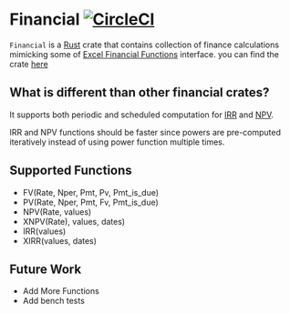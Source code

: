 # Financial [![CircleCI](https://circleci.com/gh/raymon1/financial.svg?style=shield)](https://app.circleci.com/pipelines/github/raymon1/financial)

`Financial` is a [Rust](https://www.rust-lang.org/) crate that contains collection of finance calculations mimicking some of [Excel Financial Functions](https://support.microsoft.com/en-us/office/financial-functions-reference-5658d81e-6035-4f24-89c1-fbf124c2b1d8) interface.
you can find the crate [here](https://docs.rs/crate/financial)

## What is different than other financial crates?

It supports both periodic and scheduled computation for [IRR](https://en.wikipedia.org/wiki/Internal_rate_of_return) and [NPV](https://en.wikipedia.org/wiki/Net_present_value).

IRR and NPV functions should be faster since powers are pre-computed iteratively instead of using power function multiple times.

## Supported Functions

- FV(Rate, Nper, Pmt, Pv, Pmt_is_due)
- PV(Rate, Nper, Pmt, Fv, Pmt_is_due)
- NPV(Rate, values)
- XNPV(Rate), values, dates)
- IRR(values)
- XIRR(values, dates)

## Future Work

- Add More Functions
- Add bench tests
